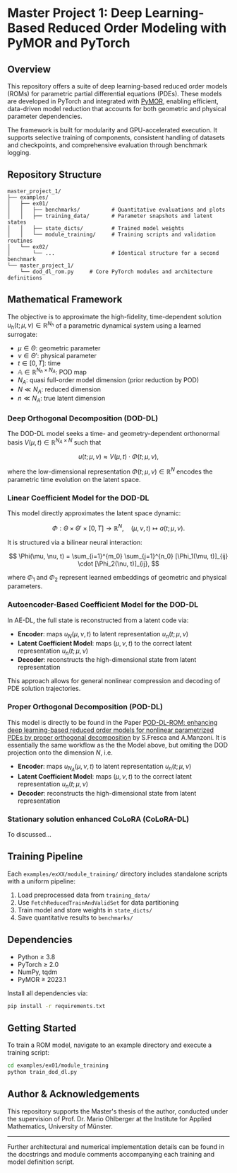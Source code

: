# Master Project 1: Deep Learning-Based Reduced Order Modeling with PyMOR and PyTorch

## Overview

This repository offers a suite of deep learning-based reduced order models (ROMs) for parametric partial differential equations (PDEs). These models are developed in PyTorch and integrated with [PyMOR](https://pymor.org/), enabling efficient, data-driven model reduction that accounts for both geometric and physical parameter dependencies.

The framework is built for modularity and GPU-accelerated execution. It supports selective training of components, consistent handling of datasets and checkpoints, and comprehensive evaluation through benchmark logging.

## Repository Structure

```
master_project_1/
├── examples/
│   ├── ex01/
│   │   ├── benchmarks/          # Quantitative evaluations and plots
│   │   ├── training_data/       # Parameter snapshots and latent states
│   │   ├── state_dicts/         # Trained model weights
│   │   └── module_training/     # Training scripts and validation routines
│   └── ex02/
│       └── ...                  # Identical structure for a second benchmark
└── master_project_1/
    └── dod_dl_rom.py     # Core PyTorch modules and architecture definitions
```

## Mathematical Framework

The objective is to approximate the high-fidelity, time-dependent solution $u_h(t; \mu, \nu) \in \mathbb{R}^{N_h}$ of a parametric dynamical system using a learned surrogate:

* $\mu \in \Theta$: geometric parameter
* $\nu \in \Theta'$: physical parameter
* $t \in [0, T]$: time
* $\mathbb{A} \in \mathbb{R}^{N_h \times N_A}$: POD map
* $N_A$: quasi full-order model dimension (prior reduction by POD)
* $N \ll N_A$: reduced dimension
* $n \ll N_A$: true latent dimension

### Deep Orthogonal Decomposition (DOD-DL)

The DOD-DL model seeks a time- and geometry-dependent orthonormal basis $V(\mu, t) \in \mathbb{R}^{N_A \times N}$ such that

$$
    u(t; \mu, \nu) \approx V(\mu, t) \cdot \Phi(t; \mu, \nu),
$$

where the low-dimensional representation $\Phi(t; \mu, \nu) \in \mathbb{R}^N$ encodes the parametric time evolution on the latent space.

### Linear Coefficient Model for the DOD-DL

This model directly approximates the latent space dynamic:

$$
    \Phi: \Theta \times \Theta' \times [0, T] \to \mathbb{R}^N, \quad (\mu, \nu, t) \mapsto a(t; \mu, \nu).
$$

It is structured via a bilinear neural interaction:

$$
    \Phi(\mu, \nu, t) = \sum_{i=1}^{m_0} \sum_{j=1}^{n_0} [\Phi_1(\mu, t)]_{ij} \cdot [\Phi_2(\nu, t)]_{ij},
$$

where $\Phi_1$ and $\Phi_2$ represent learned embeddings of geometric and physical parameters.

### Autoencoder-Based Coefficient Model for the DOD-DL

In AE-DL, the full state is reconstructed from a latent code via:

* **Encoder**: maps $u_{N}(\mu, \nu, t)$ to latent representation $u_{n}(t; \mu, \nu)$
* **Latent Coefficient Model**: maps $(\mu, \nu, t)$ to the correct latent representation $u_n(t; \mu, \nu)$
* **Decoder**: reconstructs the high-dimensional state from latent representation

This approach allows for general nonlinear compression and decoding of PDE solution trajectories.

### Proper Orthogonal Decomposition (POD-DL)

This model is directly to be found in the Paper [POD-DL-ROM: enhancing deep learning-based reduced order models for nonlinear parametrized PDEs by proper orthogonal decomposition](https://arxiv.org/abs/2101.11845) by S.Fresca and A.Manzoni. It is essentially the same workflow as the the Model above, but omiting the DOD projection onto the dimension $N$, i.e.

* **Encoder**: maps $u_{N_A}(\mu, \nu, t)$ to latent representation $u_{n}(t; \mu, \nu)$
* **Latent Coefficient Model**: maps $(\mu, \nu, t)$ to the correct latent representation $u_n(t; \mu, \nu)$
* **Decoder**: reconstructs the high-dimensional state from latent representation

### Stationary solution enhanced CoLoRA (CoLoRA-DL)

To discussed...

## Training Pipeline

Each `examples/exXX/module_training/` directory includes standalone scripts with a uniform pipeline:

1. Load preprocessed data from `training_data/`
2. Use `FetchReducedTrainAndValidSet` for data partitioning
3. Train model and store weights in `state_dicts/`
4. Save quantitative results to `benchmarks/`

## Dependencies

* Python ≥ 3.8
* PyTorch ≥ 2.0
* NumPy, tqdm
* PyMOR ≥ 2023.1

Install all dependencies via:

```bash
pip install -r requirements.txt
```

## Getting Started

To train a ROM model, navigate to an example directory and execute a training script:

```bash
cd examples/ex01/module_training
python train_dod_dl.py
```

## Author & Acknowledgements

This repository supports the Master's thesis of the author, conducted under the supervision of Prof. Dr. Mario Ohlberger at the Institute for Applied Mathematics, University of Münster.

---

Further architectural and numerical implementation details can be found in the docstrings and module comments accompanying each training and model definition script. 
